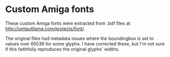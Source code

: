Custom Amiga fonts
==================

These custom Amiga fonts were extracted from .bdf files at http://umlautllama.com/projects/font/.

The original files had metadata issues where the boundingbox is set to values over 65536 for some glyphs.
I have corrected these, but I'm not sure if this faithfully reproduces the original glyphs' widths.
 

